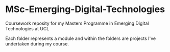 # MSc-Emerging-Digital-Technologies
Coursework reposity for my Masters Programme in Emerging Digital Technologies at UCL

Each folder represents a module and within the folders are projects I've undertaken during my course.
